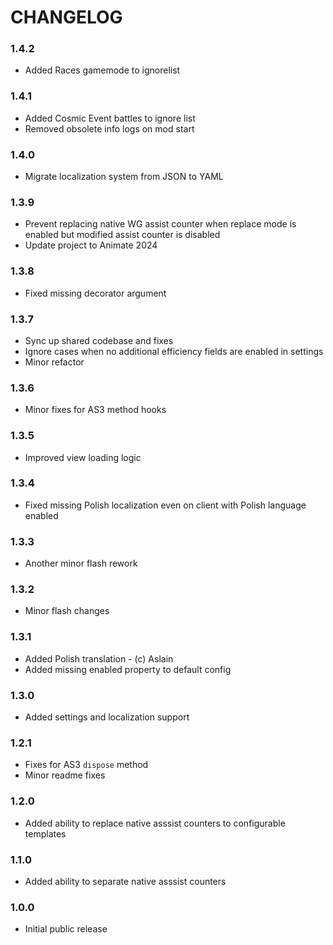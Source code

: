 # CHANGELOG

### 1.4.2

- Added Races gamemode to ignorelist

### 1.4.1

- Added Cosmic Event battles to ignore list
- Removed obsolete info logs on mod start

### 1.4.0

- Migrate localization system from JSON to YAML

### 1.3.9

- Prevent replacing native WG assist counter when replace mode is enabled but modified assist counter is disabled
- Update project to Animate 2024

### 1.3.8

- Fixed missing decorator argument

### 1.3.7

- Sync up shared codebase and fixes
- Ignore cases when no additional efficiency fields are enabled in settings
- Minor refactor

### 1.3.6

- Minor fixes for AS3 method hooks

### 1.3.5

- Improved view loading logic

### 1.3.4

- Fixed missing Polish localization even on client with Polish language enabled

### 1.3.3

- Another minor flash rework

### 1.3.2

- Minor flash changes

### 1.3.1

- Added Polish translation - (c) Aslain
- Added missing enabled property to default config

### 1.3.0

- Added settings and localization support

### 1.2.1

- Fixes for AS3 `dispose` method
- Minor readme fixes

### 1.2.0

- Added ability to replace native asssist counters to configurable templates

### 1.1.0

- Added ability to separate native asssist counters

### 1.0.0

- Initial public release
